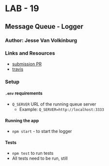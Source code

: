 # LAB - 19

## Message Queue - Logger

### Author: Jesse Van Volkinburg

### Links and Resources
* [submission PR](https://github.com/401-advanced-javascript-jv/19-logger/pull/1)
* [travis](https://travis-ci.com/401-advanced-javascript-jv/19-logger)

### Setup
#### `.env` requirements
- `Q_SERVER` URL of the running queue server
  - Example: `Q_SERVER=http://localhost:3333`

#### Running the app
* `npm start` - to start the logger
  
#### Tests
* `npm test` to run tests
* All tests need to be run, still

